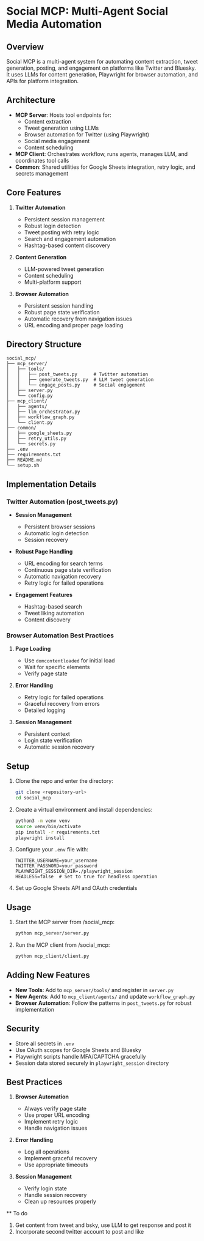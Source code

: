 # Social MCP: Multi-Agent Social Media Automation

## Overview
Social MCP is a multi-agent system for automating content extraction, tweet generation, posting, and engagement on platforms like Twitter and Bluesky. It uses LLMs for content generation, Playwright for browser automation, and APIs for platform integration.

## Architecture
- **MCP Server**: Hosts tool endpoints for:
  - Content extraction
  - Tweet generation using LLMs
  - Browser automation for Twitter (using Playwright)
  - Social media engagement
  - Content scheduling
- **MCP Client**: Orchestrates workflow, runs agents, manages LLM, and coordinates tool calls
- **Common**: Shared utilities for Google Sheets integration, retry logic, and secrets management

## Core Features
1. **Twitter Automation**
   - Persistent session management
   - Robust login detection
   - Tweet posting with retry logic
   - Search and engagement automation
   - Hashtag-based content discovery

2. **Content Generation**
   - LLM-powered tweet generation
   - Content scheduling
   - Multi-platform support

3. **Browser Automation**
   - Persistent session handling
   - Robust page state verification
   - Automatic recovery from navigation issues
   - URL encoding and proper page loading

## Directory Structure
```
social_mcp/
├── mcp_server/
│   ├── tools/
│   │   ├── post_tweets.py      # Twitter automation
│   │   ├── generate_tweets.py  # LLM tweet generation
│   │   └── engage_posts.py     # Social engagement
│   ├── server.py
│   └── config.py
├── mcp_client/
│   ├── agents/
│   ├── llm_orchestrator.py
│   ├── workflow_graph.py
│   └── client.py
├── common/
│   ├── google_sheets.py
│   ├── retry_utils.py
│   └── secrets.py
├── .env
├── requirements.txt
├── README.md
└── setup.sh
```

## Implementation Details

### Twitter Automation (post_tweets.py)
- **Session Management**
  - Persistent browser sessions
  - Automatic login detection
  - Session recovery

- **Robust Page Handling**
  - URL encoding for search terms
  - Continuous page state verification
  - Automatic navigation recovery
  - Retry logic for failed operations

- **Engagement Features**
  - Hashtag-based search
  - Tweet liking automation
  - Content discovery

### Browser Automation Best Practices
1. **Page Loading**
   - Use `domcontentloaded` for initial load
   - Wait for specific elements
   - Verify page state

2. **Error Handling**
   - Retry logic for failed operations
   - Graceful recovery from errors
   - Detailed logging

3. **Session Management**
   - Persistent context
   - Login state verification
   - Automatic session recovery

## Setup
1. Clone the repo and enter the directory:
   ```bash
   git clone <repository-url>
   cd social_mcp
   ```

2. Create a virtual environment and install dependencies:
   ```bash
   python3 -m venv venv
   source venv/bin/activate
   pip install -r requirements.txt
   playwright install
   ```

3. Configure your `.env` file with:
   ```
   TWITTER_USERNAME=your_username
   TWITTER_PASSWORD=your_password
   PLAYWRIGHT_SESSION_DIR=./playwright_session
   HEADLESS=false  # Set to true for headless operation
   ```

4. Set up Google Sheets API and OAuth credentials

## Usage
1. Start the MCP server from /social_mcp:
   ```bash
   python mcp_server/server.py
   ```

2. Run the MCP client from /social_mcp:
   ```bash
   python mcp_client/client.py
   ```


## Adding New Features
- **New Tools**: Add to `mcp_server/tools/` and register in `server.py`
- **New Agents**: Add to `mcp_client/agents/` and update `workflow_graph.py`
- **Browser Automation**: Follow the patterns in `post_tweets.py` for robust implementation

## Security
- Store all secrets in `.env`
- Use OAuth scopes for Google Sheets and Bluesky
- Playwright scripts handle MFA/CAPTCHA gracefully
- Session data stored securely in `playwright_session` directory

## Best Practices
1. **Browser Automation**
   - Always verify page state
   - Use proper URL encoding
   - Implement retry logic
   - Handle navigation issues

2. **Error Handling**
   - Log all operations
   - Implement graceful recovery
   - Use appropriate timeouts

3. **Session Management**
   - Verify login state
   - Handle session recovery
   - Clean up resources properly 


** To do
1. Get content from tweet and bsky, use LLM to get response and post it
2. Incorporate second twitter account to post and like